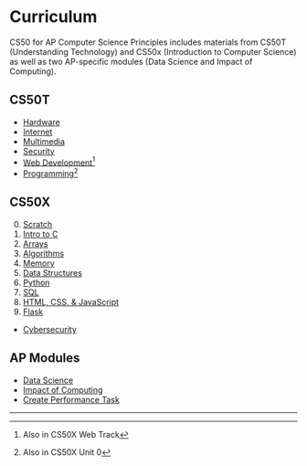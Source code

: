 # Curriculum

CS50 for AP Computer Science Principles includes materials from CS50T (Understanding Technology) and CS50x (Introduction to Computer Science) as well as two AP-specific modules (Data Science and Impact of Computing).

## CS50T

* [Hardware](hardware)
* [Internet](internet)
* [Multimedia](multimedia)
* [Security](security)
* [Web Development](https://cs50.harvard.edu/ap/2023/curriculum/technology/weeks/web_development/)[^1]
* [Programming](https://cs50.harvard.edu/ap/2023/curriculum/technology/weeks/programming/)[^2]

[^1]: Also in CS50X Web Track  
[^2]: Also in CS50X Unit 0

## CS50X

0. [Scratch](https://cs50.harvard.edu/ap/2023/curriculum/x/weeks/0/)
1. [Intro to C](https://cs50.harvard.edu/ap/2023/curriculum/x/weeks/1/)
2. [Arrays](https://cs50.harvard.edu/ap/2023/curriculum/x/weeks/2/)
3. [Algorithms](https://cs50.harvard.edu/ap/2023/curriculum/x/weeks/3/)
4. [Memory](https://cs50.harvard.edu/ap/2023/curriculum/x/weeks/4/)
5. [Data Structures](https://cs50.harvard.edu/ap/2023/curriculum/x/weeks/5/)
6. [Python](https://cs50.harvard.edu/ap/2023/curriculum/x/weeks/6/)
7. [SQL](https://cs50.harvard.edu/ap/2023/curriculum/x/weeks/7/)
8. [HTML, CSS, & JavaScript](https://cs50.harvard.edu/ap/2023/curriculum/x/weeks/8/)
9. [Flask](https://cs50.harvard.edu/ap/2023/curriculum/x/weeks/9/)
* [Cybersecurity](https://cs50.harvard.edu/ap/2023/curriculum/x/weeks/cybersecurity/)

## AP Modules

* [Data Science](data_science)
* [Impact of Computing](impact_of_computing)
* [Create Performance Task](cpt)

***
